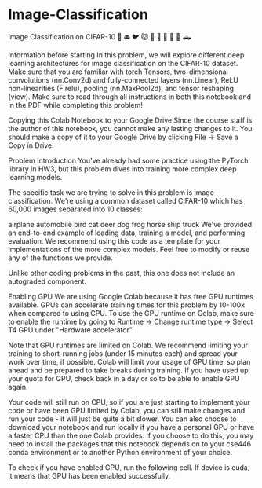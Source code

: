 # Image-Classification
Image Classification on CIFAR-10   🛫 🚘 🐦 🐱 🦌 🐶 🐸 🐴 🚢 🛻

Information before starting
In this problem, we will explore different deep learning architectures for image classification on the CIFAR-10 dataset. Make sure that you are familiar with torch Tensors, two-dimensional convolutions (nn.Conv2d) and fully-connected layers (nn.Linear), ReLU non-linearities (F.relu), pooling (nn.MaxPool2d), and tensor reshaping (view). Make sure to read through all instructions in both this notebook and in the PDF while completing this problem!

Copying this Colab Notebook to your Google Drive
Since the course staff is the author of this notebook, you cannot make any lasting changes to it. You should make a copy of it to your Google Drive by clicking File -> Save a Copy in Drive.

Problem Introduction
You've already had some practice using the PyTorch library in HW3, but this problem dives into training more complex deep learning models.

The specific task we are trying to solve in this problem is image classification. We're using a common dataset called CIFAR-10 which has 60,000 images separated into 10 classes:

airplane
automobile
bird
cat
deer
dog
frog
horse
ship
truck
We've provided an end-to-end example of loading data, training a model, and performing evaluation. We recommend using this code as a template for your implementations of the more complex models. Feel free to modify or reuse any of the functions we provide.

Unlike other coding problems in the past, this one does not include an autograded component.

Enabling GPU
We are using Google Colab because it has free GPU runtimes available. GPUs can accelerate training times for this problem by 10-100x when compared to using CPU. To use the GPU runtime on Colab, make sure to enable the runtime by going to Runtime -> Change runtime type -> Select T4 GPU under "Hardware accelerator".

Note that GPU runtimes are limited on Colab. We recommend limiting your training to short-running jobs (under 15 minutes each) and spread your work over time, if possible. Colab will limit your usage of GPU time, so plan ahead and be prepared to take breaks during training. If you have used up your quota for GPU, check back in a day or so to be able to enable GPU again.

Your code will still run on CPU, so if you are just starting to implement your code or have been GPU limited by Colab, you can still make changes and run your code - it will just be quite a bit slower. You can also choose to download your notebook and run locally if you have a personal GPU or have a faster CPU than the one Colab provides. If you choose to do this, you may need to install the packages that this notebook depends on to your cse446 conda environment or to another Python environment of your choice.

To check if you have enabled GPU, run the following cell. If device is cuda, it means that GPU has been enabled successfully.

